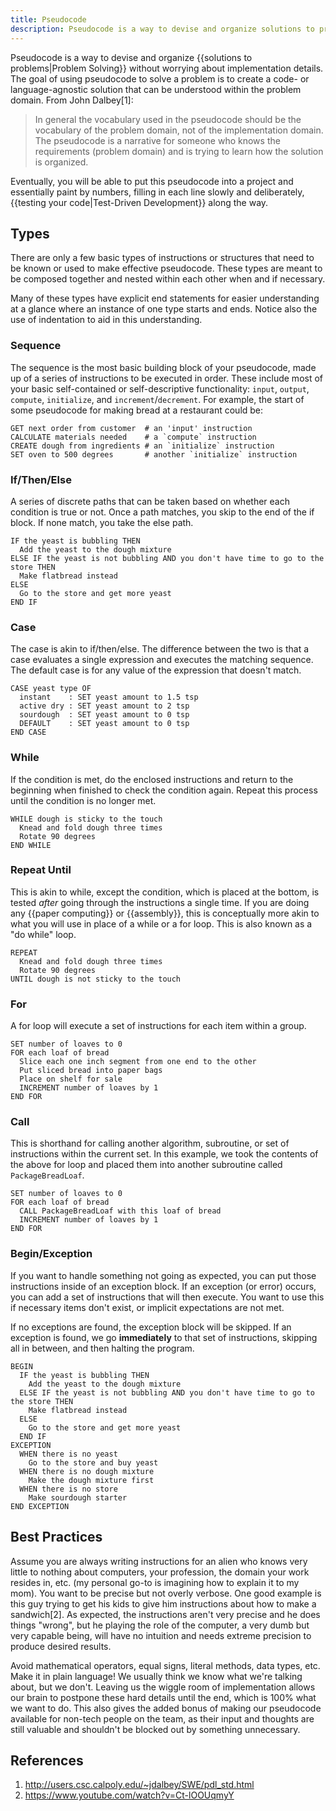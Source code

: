 ```yaml
---
title: Pseudocode
description: Pseudocode is a way to devise and organize solutions to problems without worrying about implementation details.
---
```


Pseudocode is a way to devise and organize {{solutions to problems|Problem Solving}} without worrying about implementation details. The goal of using pseudocode to solve a problem is to create a code- or language-agnostic solution that can be understood within the problem domain. From John Dalbey[1]:

> In general the vocabulary used in the pseudocode should be the vocabulary of the problem domain, not of the implementation domain. The pseudocode is a narrative for someone who knows the requirements (problem domain) and is trying to learn how the solution is organized.

Eventually, you will be able to put this pseudocode into a project and essentially paint by numbers, filling in each line slowly and deliberately, {{testing your code|Test-Driven Development}} along the way.

## Types

There are only a few basic types of instructions or structures that need to be known or used to make effective pseudocode. These types are meant to be composed together and nested within each other when and if necessary.

Many of these types have explicit end statements for easier understanding at a glance where an instance of one type starts and ends. Notice also the use of indentation to aid in this understanding.

### Sequence

The sequence is the most basic building block of your pseudocode, made up of a series of instructions to be executed in order. These include most of your basic self-contained or self-descriptive functionality: `input`, `output`, `compute`, `initialize`, and `increment`/`decrement`. For example, the start of some pseudocode for making bread at a restaurant could be:

```pseudocode
GET next order from customer  # an 'input' instruction
CALCULATE materials needed    # a `compute` instruction
CREATE dough from ingredients # an `initialize` instruction
SET oven to 500 degrees       # another `initialize` instruction
```

### If/Then/Else

A series of discrete paths that can be taken based on whether each condition is true or not. Once a path matches, you skip to the end of the if block. If none match, you take the else path.

```pseudocode
IF the yeast is bubbling THEN
  Add the yeast to the dough mixture
ELSE IF the yeast is not bubbling AND you don't have time to go to the store THEN
  Make flatbread instead
ELSE 
  Go to the store and get more yeast
END IF
```

### Case

The case is akin to if/then/else. The difference between the two is that a case evaluates a single expression and executes the matching sequence. The default case is for any value of the expression that doesn't match.

```pseudocode
CASE yeast type OF
  instant    : SET yeast amount to 1.5 tsp
  active dry : SET yeast amount to 2 tsp
  sourdough  : SET yeast amount to 0 tsp
  DEFAULT    : SET yeast amount to 0 tsp
END CASE  
```

### While

If the condition is met, do the enclosed instructions and return to the beginning when finished to check the condition again. Repeat this process until the condition is no longer met.

```pseudocode
WHILE dough is sticky to the touch
  Knead and fold dough three times
  Rotate 90 degrees
END WHILE
```

### Repeat Until

This is akin to while, except the condition, which is placed at the bottom, is tested *after* going through the instructions a single time. If you are doing any {{paper computing}} or {{assembly}}, this is conceptually more akin to what you will use in place of a while or a for loop. This is also known as a "do while" loop.

```pseudocode
REPEAT
  Knead and fold dough three times
  Rotate 90 degrees
UNTIL dough is not sticky to the touch
```

### For

A for loop will execute a set of instructions for each item within a group.

```pseudocode
SET number of loaves to 0
FOR each loaf of bread
  Slice each one inch segment from one end to the other
  Put sliced bread into paper bags
  Place on shelf for sale
  INCREMENT number of loaves by 1
END FOR
```

### Call

This is shorthand for calling another algorithm, subroutine, or set of instructions within the current set. In this example, we took the contents of the above for loop and placed them into another subroutine called `PackageBreadLoaf`.

```pseudocode
SET number of loaves to 0
FOR each loaf of bread
  CALL PackageBreadLoaf with this loaf of bread
  INCREMENT number of loaves by 1
END FOR
```

### Begin/Exception

If you want to handle something not going as expected, you can put those instructions inside of an exception block. If an exception (or error) occurs, you can add a set of instructions that will then execute. You want to use this if necessary items don't exist, or implicit expectations are not met.

If no exceptions are found, the exception block will be skipped. If an exception is found, we go **immediately** to that set of instructions, skipping all in between, and then halting the program.

```pseudocode
BEGIN
  IF the yeast is bubbling THEN
    Add the yeast to the dough mixture
  ELSE IF the yeast is not bubbling AND you don't have time to go to the store THEN
    Make flatbread instead
  ELSE 
    Go to the store and get more yeast
  END IF
EXCEPTION
  WHEN there is no yeast
    Go to the store and buy yeast
  WHEN there is no dough mixture
    Make the dough mixture first
  WHEN there is no store
    Make sourdough starter
END EXCEPTION
```

## Best Practices

Assume you are always writing instructions for an alien who knows very little to nothing about computers, your profession, the domain your work resides in, etc. (my personal go-to is imagining how to explain it to my mom). You want to be precise but not overly verbose. One good example is this guy trying to get his kids to give him instructions about how to make a sandwich[2]. As expected, the instructions aren't very precise and he does things "wrong", but he playing the role of the computer, a very dumb but very capable being, will have no intuition and needs extreme precision to produce desired results.

Avoid mathematical operators, equal signs, literal methods, data types, etc. Make it in plain language! We usually think we know what we're talking about, but we don't. Leaving us the wiggle room of implementation allows our brain to postpone these hard details until the end, which is 100% what we want to do. This also gives the added bonus of making our pseudocode available for non-tech people on the team, as their input and thoughts are still valuable and shouldn't be blocked out by something unnecessary.

## References

1. http://users.csc.calpoly.edu/~jdalbey/SWE/pdl_std.html
1. https://www.youtube.com/watch?v=Ct-lOOUqmyY